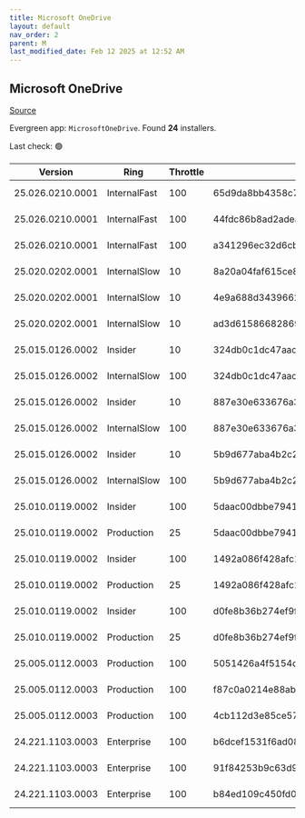 ```yaml
---
title: Microsoft OneDrive
layout: default
nav_order: 2
parent: M
last_modified_date: Feb 12 2025 at 12:52 AM
---
```


## Microsoft OneDrive

[Source](https://onedrive.live.com/)

Evergreen app: `MicrosoftOneDrive`. Found **24** installers.

Last check: 🟢

| Version          | Ring         | Throttle | Sha256                                                           | Architecture | Type | URI                                                                                                                                                                  |
| ---------------- | ------------ | -------- | ---------------------------------------------------------------- | ------------ | ---- | -------------------------------------------------------------------------------------------------------------------------------------------------------------------- |
| 25.026.0210.0001 | InternalFast | 100      | 65d9da8bb4358c799713e02bfc7edfebf719008304e6e8f176a598b1b0d609d4 | ARM64        | exe  | [https://oneclient.sfx.ms/Win/Installers/25.026.0210.0001/arm64/OneDriveSetup.exe](https://oneclient.sfx.ms/Win/Installers/25.026.0210.0001/arm64/OneDriveSetup.exe) |
| 25.026.0210.0001 | InternalFast | 100      | 44fdc86b8ad2adea51d79a1dd3d99d74bd6113e2966b824760e2c6d11f0e39f9 | x64          | exe  | [https://oneclient.sfx.ms/Win/Installers/25.026.0210.0001/amd64/OneDriveSetup.exe](https://oneclient.sfx.ms/Win/Installers/25.026.0210.0001/amd64/OneDriveSetup.exe) |
| 25.026.0210.0001 | InternalFast | 100      | a341296ec32d6cbcb82572b5d13ab1ca0076434d2a75ea00bcca167db99d85c6 | x86          | exe  | [https://oneclient.sfx.ms/Win/Installers/25.026.0210.0001/OneDriveSetup.exe](https://oneclient.sfx.ms/Win/Installers/25.026.0210.0001/OneDriveSetup.exe)             |
| 25.020.0202.0001 | InternalSlow | 10       | 8a20a04faf615ce8c1f3a9055eba010eeadd267793f80f2e8a09438c1d5764ff | ARM64        | exe  | [https://oneclient.sfx.ms/Win/Installers/25.020.0202.0001/arm64/OneDriveSetup.exe](https://oneclient.sfx.ms/Win/Installers/25.020.0202.0001/arm64/OneDriveSetup.exe) |
| 25.020.0202.0001 | InternalSlow | 10       | 4e9a688d34396622951053ef5965e3c02f6224d19ba6c1b76b529b155923961e | x64          | exe  | [https://oneclient.sfx.ms/Win/Installers/25.020.0202.0001/amd64/OneDriveSetup.exe](https://oneclient.sfx.ms/Win/Installers/25.020.0202.0001/amd64/OneDriveSetup.exe) |
| 25.020.0202.0001 | InternalSlow | 10       | ad3d61586682869d5470bcc04f65f075bdcaf716ff3806dad3ff7c6f7d5db7f4 | x86          | exe  | [https://oneclient.sfx.ms/Win/Installers/25.020.0202.0001/OneDriveSetup.exe](https://oneclient.sfx.ms/Win/Installers/25.020.0202.0001/OneDriveSetup.exe)             |
| 25.015.0126.0002 | Insider      | 10       | 324db0c1dc47aac75973952b008f3600d3871e8909c7527b926c1f38ea7824ad | ARM64        | exe  | [https://oneclient.sfx.ms/Win/Installers/25.015.0126.0002/arm64/OneDriveSetup.exe](https://oneclient.sfx.ms/Win/Installers/25.015.0126.0002/arm64/OneDriveSetup.exe) |
| 25.015.0126.0002 | InternalSlow | 100      | 324db0c1dc47aac75973952b008f3600d3871e8909c7527b926c1f38ea7824ad | ARM64        | exe  | [https://oneclient.sfx.ms/Win/Installers/25.015.0126.0002/arm64/OneDriveSetup.exe](https://oneclient.sfx.ms/Win/Installers/25.015.0126.0002/arm64/OneDriveSetup.exe) |
| 25.015.0126.0002 | Insider      | 10       | 887e30e633676a30144631d050c722bfa732bb9c1bd4be69037e6b7a94629c6c | x64          | exe  | [https://oneclient.sfx.ms/Win/Installers/25.015.0126.0002/amd64/OneDriveSetup.exe](https://oneclient.sfx.ms/Win/Installers/25.015.0126.0002/amd64/OneDriveSetup.exe) |
| 25.015.0126.0002 | InternalSlow | 100      | 887e30e633676a30144631d050c722bfa732bb9c1bd4be69037e6b7a94629c6c | x64          | exe  | [https://oneclient.sfx.ms/Win/Installers/25.015.0126.0002/amd64/OneDriveSetup.exe](https://oneclient.sfx.ms/Win/Installers/25.015.0126.0002/amd64/OneDriveSetup.exe) |
| 25.015.0126.0002 | Insider      | 10       | 5b9d677aba4b2c27d70bcd68bbb10595d450a1552044a8595c28565f4921bcb9 | x86          | exe  | [https://oneclient.sfx.ms/Win/Installers/25.015.0126.0002/OneDriveSetup.exe](https://oneclient.sfx.ms/Win/Installers/25.015.0126.0002/OneDriveSetup.exe)             |
| 25.015.0126.0002 | InternalSlow | 100      | 5b9d677aba4b2c27d70bcd68bbb10595d450a1552044a8595c28565f4921bcb9 | x86          | exe  | [https://oneclient.sfx.ms/Win/Installers/25.015.0126.0002/OneDriveSetup.exe](https://oneclient.sfx.ms/Win/Installers/25.015.0126.0002/OneDriveSetup.exe)             |
| 25.010.0119.0002 | Insider      | 100      | 5daac00dbbe794166487a1b2805252a5974e46ff44e476f09e24efee0b8ac522 | ARM64        | exe  | [https://oneclient.sfx.ms/Win/Installers/25.010.0119.0002/arm64/OneDriveSetup.exe](https://oneclient.sfx.ms/Win/Installers/25.010.0119.0002/arm64/OneDriveSetup.exe) |
| 25.010.0119.0002 | Production   | 25       | 5daac00dbbe794166487a1b2805252a5974e46ff44e476f09e24efee0b8ac522 | ARM64        | exe  | [https://oneclient.sfx.ms/Win/Installers/25.010.0119.0002/arm64/OneDriveSetup.exe](https://oneclient.sfx.ms/Win/Installers/25.010.0119.0002/arm64/OneDriveSetup.exe) |
| 25.010.0119.0002 | Insider      | 100      | 1492a086f428afc10e776352bb326086ecb8ff783be3bead09194e60a8023dca | x64          | exe  | [https://oneclient.sfx.ms/Win/Installers/25.010.0119.0002/amd64/OneDriveSetup.exe](https://oneclient.sfx.ms/Win/Installers/25.010.0119.0002/amd64/OneDriveSetup.exe) |
| 25.010.0119.0002 | Production   | 25       | 1492a086f428afc10e776352bb326086ecb8ff783be3bead09194e60a8023dca | x64          | exe  | [https://oneclient.sfx.ms/Win/Installers/25.010.0119.0002/amd64/OneDriveSetup.exe](https://oneclient.sfx.ms/Win/Installers/25.010.0119.0002/amd64/OneDriveSetup.exe) |
| 25.010.0119.0002 | Insider      | 100      | d0fe8b36b274ef9fbcbb6120faa060284f9bbe011703223363edae11ddb4cda6 | x86          | exe  | [https://oneclient.sfx.ms/Win/Installers/25.010.0119.0002/OneDriveSetup.exe](https://oneclient.sfx.ms/Win/Installers/25.010.0119.0002/OneDriveSetup.exe)             |
| 25.010.0119.0002 | Production   | 25       | d0fe8b36b274ef9fbcbb6120faa060284f9bbe011703223363edae11ddb4cda6 | x86          | exe  | [https://oneclient.sfx.ms/Win/Installers/25.010.0119.0002/OneDriveSetup.exe](https://oneclient.sfx.ms/Win/Installers/25.010.0119.0002/OneDriveSetup.exe)             |
| 25.005.0112.0003 | Production   | 100      | 5051426a4f5154c6b0b5dd02fcc5144807b3dc3f1ffb3ca4538a9c993db3063c | ARM64        | exe  | [https://oneclient.sfx.ms/Win/Installers/25.005.0112.0003/arm64/OneDriveSetup.exe](https://oneclient.sfx.ms/Win/Installers/25.005.0112.0003/arm64/OneDriveSetup.exe) |
| 25.005.0112.0003 | Production   | 100      | f87c0a0214e88ab1bdcee61e7ad446990426b14de5ee6a4144fd3cc9c19f045e | x64          | exe  | [https://oneclient.sfx.ms/Win/Installers/25.005.0112.0003/amd64/OneDriveSetup.exe](https://oneclient.sfx.ms/Win/Installers/25.005.0112.0003/amd64/OneDriveSetup.exe) |
| 25.005.0112.0003 | Production   | 100      | 4cb112d3e85ce57bf99ecde5dade8fd13f0e22ca8d36c11d09b3b7a50ad52bf8 | x86          | exe  | [https://oneclient.sfx.ms/Win/Installers/25.005.0112.0003/OneDriveSetup.exe](https://oneclient.sfx.ms/Win/Installers/25.005.0112.0003/OneDriveSetup.exe)             |
| 24.221.1103.0003 | Enterprise   | 100      | b6dcef1531f6ad089deb9e0b9b376a74e4b1ca334d97e2a14939d97a1bd4ed0b | ARM64        | exe  | [https://oneclient.sfx.ms/Win/Installers/24.221.1103.0003/arm64/OneDriveSetup.exe](https://oneclient.sfx.ms/Win/Installers/24.221.1103.0003/arm64/OneDriveSetup.exe) |
| 24.221.1103.0003 | Enterprise   | 100      | 91f84253b9c63d996133f29326b16cf25eeeedeb87d84c9aa8d683e644944fb6 | x64          | exe  | [https://oneclient.sfx.ms/Win/Installers/24.221.1103.0003/amd64/OneDriveSetup.exe](https://oneclient.sfx.ms/Win/Installers/24.221.1103.0003/amd64/OneDriveSetup.exe) |
| 24.221.1103.0003 | Enterprise   | 100      | b84ed109c450fd07d2c378c042a8b373c876645629502237aac0d270747de8f5 | x86          | exe  | [https://oneclient.sfx.ms/Win/Installers/24.221.1103.0003/OneDriveSetup.exe](https://oneclient.sfx.ms/Win/Installers/24.221.1103.0003/OneDriveSetup.exe)             |
